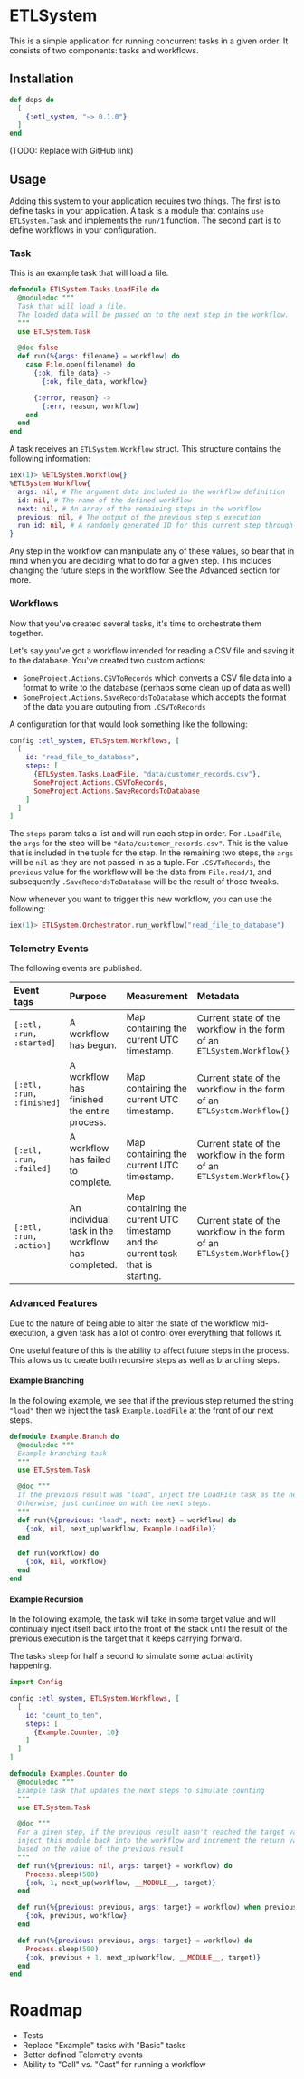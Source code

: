 # ETLSystem

This is a simple application for running concurrent tasks in a given order.
It consists of two components: tasks and workflows.

## Installation

```elixir
def deps do
  [
    {:etl_system, "~> 0.1.0"}
  ]
end
```
(TODO: Replace with GitHub link)

## Usage

Adding this system to your application requires two things.
The first is to define tasks in your application.
A task is a module that contains `use ETLSystem.Task` and implements the `run/1` function.
The second part is to define workflows in your configuration.


### Task

This is an example task that will load a file.

```elixir
defmodule ETLSystem.Tasks.LoadFile do
  @moduledoc """
  Task that will load a file.
  The loaded data will be passed on to the next step in the workflow.
  """
  use ETLSystem.Task

  @doc false
  def run(%{args: filename} = workflow) do
    case File.open(filename) do
      {:ok, file_data} ->
        {:ok, file_data, workflow}

      {:error, reason} ->
        {:err, reason, workflow}
    end
  end
end
```

A task receives an `ETLSystem.Workflow` struct.
This structure contains the following information:

```elixir
iex(1)> %ETLSystem.Workflow{}
%ETLSystem.Workflow{
  args: nil, # The argument data included in the workflow definition
  id: nil, # The name of the defined workflow
  next: nil, # An array of the remaining steps in the workflow 
  previous: nil, # The output of the previous step's execution
  run_id: nil, # A randomly generated ID for this current step through the process
}
```

Any step in the workflow can manipulate any of these values, so bear that in mind when you are deciding what to do for a given step.
This includes changing the future steps in the workflow.
See the Advanced section for more.

### Workflows

Now that you've created several tasks, it's time to orchestrate them together.

Let's say you've got a workflow intended for reading a CSV file and saving it to the database.
You've created two custom actions:
- `SomeProject.Actions.CSVToRecords` which converts a CSV file data into a format to write to the database (perhaps some clean up of data as well)
- `SomeProject.Actions.SaveRecordsToDatabase` which accepts the format of the data you are outputing from `.CSVToRecords`

A configuration for that would look something like the following:
```elixir
config :etl_system, ETLSystem.Workflows, [
  [
    id: "read_file_to_database",
    steps: [
      {ETLSystem.Tasks.LoadFile, "data/customer_records.csv"},
      SomeProject.Actions.CSVToRecords,
      SomeProject.Actions.SaveRecordsToDatabase
    ]
  ]
]
```

The `steps` param taks a list and will run each step in order.
For `.LoadFile`, the `args` for the step will be `"data/customer_records.csv"`.
This is the value that is included in the tuple for the step.
In the remaining two steps, the `args` will be `nil` as they are not passed in as a tuple.
For `.CSVToRecords`, the `previous` value for the workflow will be the data from `File.read/1`, and subsequently `.SaveRecordsToDatabase` will be the result of those tweaks.


Now whenever you want to trigger this new workflow, you can use the following:

```elixir
iex(1)> ETLSystem.Orchestrator.run_workflow("read_file_to_database")
```

### Telemetry Events

The following events are published.

| Event tags | Purpose | Measurement | Metadata |
| :--------- | :------ | :---------- | :------- |
| `[:etl, :run, :started]` | A workflow has begun. | Map containing the current UTC timestamp. | Current state of the workflow in the form of an `ETLSystem.Workflow{}` |
| `[:etl, :run, :finished]` | A workflow has finished the entire process. | Map containing the current UTC timestamp. | Current state of the workflow in the form of an `ETLSystem.Workflow{}` |
| `[:etl, :run, :failed]` | A workflow has failed to complete. | Map containing the current UTC timestamp. | Current state of the workflow in the form of an `ETLSystem.Workflow{}` |
| `[:etl, :run, :action]` | An individual task in the workflow has completed. | Map containing the current UTC timestamp and the current task that is starting. | Current state of the workflow in the form of an `ETLSystem.Workflow{}` |

### Advanced Features

Due to the nature of being able to alter the state of the workflow mid-execution, a given task has a lot of control over everything that follows it.

One useful feature of this is the ability to affect future steps in the process.
This allows us to create both recursive steps as well as branching steps.

#### Example Branching

In the following example, we see that if the previous step returned the string `"load"` then we inject the task `Example.LoadFile` at the front of our next steps.

```elixir
defmodule Example.Branch do
  @moduledoc """
  Example branching task
  """
  use ETLSystem.Task

  @doc """
  If the previous result was "load", inject the LoadFile task as the next step
  Otherwise, just continue on with the next steps.
  """
  def run(%{previous: "load", next: next} = workflow) do
    {:ok, nil, next_up(workflow, Example.LoadFile)}
  end

  def run(workflow) do
    {:ok, nil, workflow}
  end
end
```

#### Example Recursion

In the following example, the task will take in some target value and will continualy inject itself back into the front of the stack until the result of the previous execution is the target that it keeps carrying forward.

The tasks `sleep` for half a second to simulate some actual activity happening.

```elixir
import Config

config :etl_system, ETLSystem.Workflows, [
  [
    id: "count_to_ten",
    steps: [
      {Example.Counter, 10}
    ]
  ]
]
```

```elixir
defmodule Examples.Counter do
  @moduledoc """
  Example task that updates the next steps to simulate counting
  """
  use ETLSystem.Task

  @doc """
  For a given step, if the previous result hasn't reached the target value yet,
  inject this module back into the workflow and increment the return value
  based on the value of the previous result
  """
  def run(%{previous: nil, args: target} = workflow) do
    Process.sleep(500)
    {:ok, 1, next_up(workflow, __MODULE__, target)}
  end

  def run(%{previous: previous, args: target} = workflow) when previous >= target do
    {:ok, previous, workflow}
  end

  def run(%{previous: previous, args: target} = workflow) do
    Process.sleep(500)
    {:ok, previous + 1, next_up(workflow, __MODULE__, target)}
  end
end
```

# Roadmap
- Tests
- Replace "Example" tasks with "Basic" tasks
- Better defined Telemetry events
- Ability to "Call" vs. "Cast" for running a workflow
